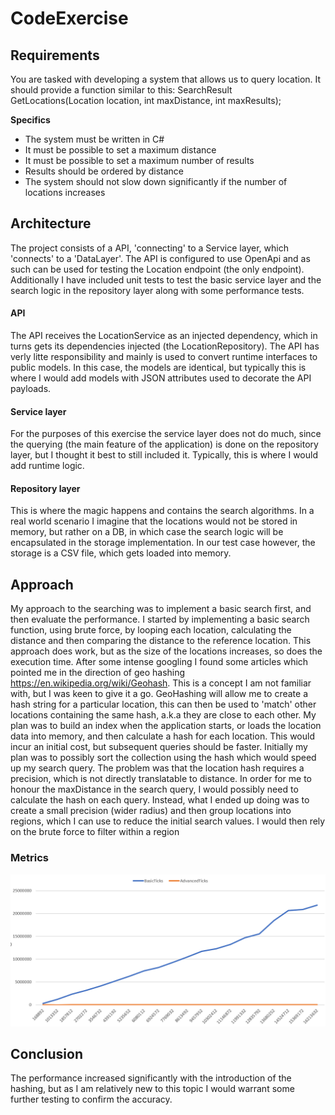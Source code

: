 # CodeExercise

## **Requirements**
You are tasked with developing a system that allows us to query location. It should provide a function similar to this: SearchResult GetLocations(Location location, int maxDistance, int maxResults);

**Specifics**
- The system must be written in C#
- It must be possible to set a maximum distance
- It must be possible to set a maximum number of results
- Results should be ordered by distance
- The system should not slow down significantly if the number of locations increases


## **Architecture**
The project consists of a API, 'connecting' to a Service layer, which 'connects' to a 'DataLayer'. The API is configured to use OpenApi and as such can be used for testing the Location endpoint (the only endpoint). Additionally I have included unit tests to test the basic service layer and the search logic in the repository layer along with some performance tests.

#### **API**
The API receives the LocationService as an injected dependency, which in turns gets its dependencies injected (the LocationRepository). The API has verly litte responsibility and mainly is used to convert runtime interfaces to public models. In this case, the models are identical, but typically this is where I would add models with JSON attributes used to decorate the API payloads.

#### **Service layer**
For the purposes of this exercise the service layer does not do much, since the querying (the main feature of the application) is done on the repository layer, but I thought it best to still included it. Typically, this is where I would add runtime logic.

#### **Repository layer**
This is where the magic happens and contains the search algorithms. In a real world scenario I imagine that the locations would not be stored in memory, but rather on a DB, in which case the search logic will be encapsulated in the storage implementation. In our test case however, the storage is a CSV file, which gets loaded into memory.


## **Approach**
My approach to the searching was to implement a basic search first, and then evaluate the performance. I started by implementing a basic search function, using brute force, by looping each location, calculating the distance and then comparing the distance to the reference location. This approach does work, but as the size of the locations increases, so does the execution time. After some intense googling I found some articles which pointed me in the direction of geo hashing https://en.wikipedia.org/wiki/Geohash. This is a concept I am not familiar with, but I was keen to give it a go.
GeoHashing will allow me to create a hash string for a particular location, this can then be used to 'match' other locations containing the same hash, a.k.a they are close to each other. My plan was to build an index when the application starts, or loads the location data into memory, and then calculate a hash for each location. This would incur an initial cost, but subsequent queries should be faster. Initially my plan was to possibly sort the collection using the hash which would speed up my search query. The problem was that the location hash requires a precision, which is not directly translatable to distance. In order for me to honour the maxDistance in the search query, I would possibly need to calculate the hash on each query. Instead, what I ended up doing was to create a small precision (wider radius) and then group locations into regions, which I can use to reduce the initial search values. I would then rely on the brute force to filter within a region

### **Metrics**
![gallery](https://raw.githubusercontent.com/Codendaal1120/CodeExercise/main/Documentation/perf.png)

## **Conclusion**
The performance increased significantly with the introduction of the hashing, but as I am relatively new to this topic I would warrant some further testing to confirm the accuracy.
